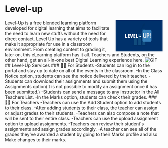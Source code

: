 # Level-up
<img align="right" alt="GIF" src="https://github.com/disha03/Level-up/blob/main/static/images/Header_1.png" width="150" height="100" />
Level-Up is a free blended learning platform developed for digital learning that aims to facilitate the need to learn new stuffs without the need for direct contact. Level Up has a variety of tools that make it appropriate for use in a classroom environment. From creating content to grading it, later on, this eLearning platform has it all. Teachers and Students, on the other hand, get an all-in-one best Digital Learning experience here.

<img align="centre" alt="GIF" src="https://cdn.dribbble.com/users/5137854/screenshots/11067373/media/9b56464ef949e525e01218a755d8968f.gif" width="450" height="320" />
<br>
## Level-Up Services
### 👨‍💻 For Students
-Students can log in to the portal and stay up to date on all of the events in the classroom.
-In the Class Notice option, students can see the notice delivered by their teacher.
-Students can download their assignments and submit them using the Assignments option(It is not possible to modify an assignment once it has been submitted.)
-Students can send a message to any instructor in the All Teachers List.
-In the Marks option, students can check their grades.
### 👨‍💻 For Teachers
-Teachers can use the Add Student option to add students to their class.
-After adding students to their class, the teacher can assign or adjust grades to their students.
-Teachers can also compose a note that will be sent to their entire class.
-Teachers can use the upload assignment option to upload assignments.
-Teachers can review their student's assignments and assign grades accordingly.
-A teacher can see all of the grades they've awarded a student by going to their Marks profile and also Make changes to their marks.
